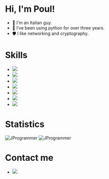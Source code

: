 <h1> Hi, I'm Poul!</h1>

- 🍕 I'm an Italian guy.
- 🐍 I’ve been using python for over three years.
- 🛡️ I like networking and cryptography.

<h1>Skills</h1>

- <img src="https://img.shields.io/badge/Python-d9d61a?style=for-the-badge&logo=python&logoColor=black"/>
- <img src="https://img.shields.io/badge/QT_Framework-3fc74f?style=for-the-badge&logo=qt&logoColor=white"/>
- <img src="https://img.shields.io/badge/Flask_Framework-ffffff?style=for-the-badge&logo=flask&logoColor=black"/>
- <img src="https://img.shields.io/badge/OpenCV-1790a6?style=for-the-badge&logo=opencv&logoColor=white"/>
- <img src="https://img.shields.io/badge/Networking-28a617?style=for-the-badge&logo=WebAuthn&logoColor=white"/>
- <img src="https://img.shields.io/badge/Cyber_Security-332c50?style=for-the-badge&logo=Windows%20Terminal&logoColor=white"/>
- <img src="https://img.shields.io/badge/Cryptography-1790a6?style=for-the-badge&logo=let%27s%20encrypt&logoColor=white"/>

<h1>Statistics</h1>
<img src="https://github-readme-stats.vercel.app/api?username=PoulDev&bg_color=1a1c1f&title_color=fff&text_color=fff" alt="JProgrammer" />
<img src="https://github-readme-stats.vercel.app/api/top-langs/?username=PoulDev&bg_color=1a1c1f&title_color=fff&text_color=fff" alt="JProgrammer" />

<h1>Contact me</h1>


- <img src="https://img.shields.io/static/v1?label=TAG&message=PoulDev%239458&color=5865f2&style=flat-square&logo=discord"/>
